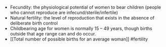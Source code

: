 - Fecundity: the physiological potential of women to bear children (people who cannot reproduce are infecund/sterile/infertile)
- Natural fertility: the level of reproduction that exists in the absence of deliberate birth control
- Childbearing age for women is normally 15 – 49 years, though births outside that age range can and do occur.
- [[Total number of possible births for an average woman]] 
#fertility